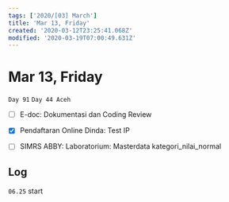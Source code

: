 ```yaml
---
tags: ['2020/[03] March']
title: 'Mar 13, Friday'
created: '2020-03-12T23:25:41.068Z'
modified: '2020-03-19T07:00:49.631Z'
---
```


# Mar 13, Friday

`Day 91`
`Day 44 Aceh`

- [ ] E-doc: Dokumentasi dan Coding Review
- [X] Pendaftaran Online Dinda: Test IP
- [ ] SIMRS ABBY: Laboratorium: Masterdata kategori_nilai_normal



## Log
`06.25` start
